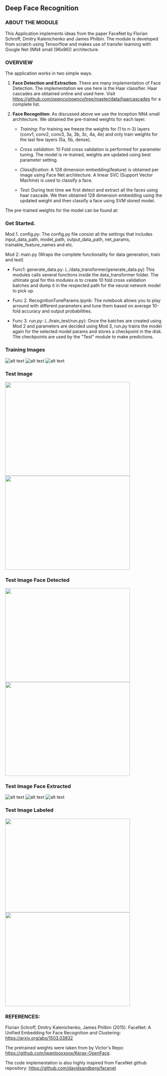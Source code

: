 
## Deep Face Recognition

### ABOUT THE MODULE
This Application implements ideas from the paper FaceNet by Florian Schroff, Dmitry Kalenichenko and James Philbin. The module is developed from scratch using Tensorflow and makes use of transfer learning with Google Net (NN4 small (96x96)) architecture.


### OVERVIEW
The application works in two simple ways.

1. **Face Detection and Extraction**. There are many implementation of Face Detection. The implementation we use here is the Haar classifier. Haar cascades are obtained online and used here. Visit https://github.com/opencv/opencv/tree/master/data/haarcascades for a complete list.
  
2. **Face Recognition**: As discussed above we use the Inception NN4 small architecture. We obtained the pre-trained weights for each layer. 

   * *Training*: For training we freeze the weights for (1 to n-3) layers (conv1, conv2, conv3, 3a, 3b, 3c, 4a, 4e) and only train weights for the last few layers (5a, 5b, dense). 
   
   * *Cross validation*: 10 Fold cross validation is performed for parameter tuning. The model is re-trained, weights are updated using best parameter setting.
   
   * *Classification*: A 128 dimension embedding(feature) is obtained per image using Face Net architecture. A linear SVC (Support Vector Machine) is used to classify a face. 
   
   * *Test*: During test time we first detect and extract all the faces using haar cascade. We then obtained 128 dimension embedding using the updated weight and then classify a face using SVM stored model.

The pre-trained weights for the model can be found at: 

### Get Started.
Mod 1. config.py: The config.py file consist all the settings that includes input_data_path, model_path, output_data_path, net_params, trainable_feature_names and etc.

Mod 2: main.py (Wraps the complete functionality for data generation, train and test)

  * Func1: generate_data.py: (../data_transformer/generate_data.py) This modules calls several functions inside the data_transformer folder. The ultimate goal for this modules is to create 10 fold cross validation batches and dump it in the respected path for the neural network model to pick up.

  * Func 2. RecognitionTuneParams.ipynb: The notebook allows you to play arround with different parameters and tune them based on average 10-fold accuracy and output probabilities.

  * Func 3. run.py: (../train_test/run.py): Once the batches are created using Mod 2 and parameters are decided using Mod 3, run.py trains the model again for the selected model params and stores a checkpoint in the disk. The checkpoints are used by the "Test" module to make predictions.


### Training Images
![alt text](https://github.com/Sardhendu/DeepFaceRecognition/blob/master/images/sample_training_image/37.jpg)
![alt text](https://github.com/Sardhendu/DeepFaceRecognition/blob/master/images/sample_training_image/4.jpg)
![alt text](https://github.com/Sardhendu/DeepFaceRecognition/blob/master/images/sample_training_image/5.jpg)


### Test Image
<img src="https://github.com/Sardhendu/DeepFaceRecognition/blob/master/images/face_snapshot/img2.jpg" width="400" 
height="300"> <img src="https://github.com/Sardhendu/DeepFaceRecognition/blob/master/images/face_snapshot/img4.jpg" 
width="400" height="300">

### Test Image Face Detected
<img src="https://github.com/Sardhendu/DeepFaceRecognition/blob/master/images/face_detection/img2.jpg" width="400" 
height="300"> <img src="https://github.com/Sardhendu/DeepFaceRecognition/blob/master/images/face_detection/img4.jpg" 
width="400" height="300">

### Test Image Face Extracted
![alt text](https://github.com/Sardhendu/DeepFaceRecognition/blob/master/images/face_extracted/img2_0.jpg)
![alt text](https://github.com/Sardhendu/DeepFaceRecognition/blob/master/images/face_extracted/img2_1.jpg)
![alt text](https://github.com/Sardhendu/DeepFaceRecognition/blob/master/images/face_extracted/img4_0.jpg)

### Test Image Labeled
<img src="https://github.com/Sardhendu/DeepFaceRecognition/blob/master/images/face_detection_labeled/img2.jpg" 
width="400" height="300"> <img src="https://github.com/Sardhendu/DeepFaceRecognition/blob/master/images/face_detection_labeled/img4.jpg" width="400" height="300">


### REFERENCES:
Florian Schroff, Dmitry Kalenichenko, James Philbin (2015). FaceNet: A Unified Embedding for Face Recognition and Clustering: https://arxiv.org/abs/1503.03832

The pretrained weights were taken from by Victor's Repo: https://github.com/iwantooxxoox/Keras-OpenFace.

The code implementation is also highly inspired from FaceNet github repository: https://github.com/davidsandberg/facenet